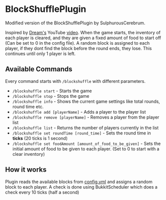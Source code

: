 # BlockShufflePlugin
Modified version of the BlockShufflePlugin by SulphurousCerebrum.

Inspired by [Dream's](https://www.youtube.com/user/DreamTraps) YouTube [video](https://www.youtube.com/watch?v=p34C7fNFgTA). When the game starts, the inventory of each player is cleared, and they are given a fixed amount of food to start off (Can be set to 0 in the config file). A random block is assigned to each player, if they dont find the block before the round ends, they lose. This continues until only 1 player is left.

## Available Commands
Every command starts with `/blockshuffle` with different parameters.

-   `/blockshuffle start` - Starts the game
-   `/blockshuffle stop` - Stops the game
-   `/blockshuffle info` - Shows the current game settings like total rounds, round time etc.
-   `/blockshuffle add [playerName]` - Adds a player to the player list
-   `/blockshuffle remove [playerName]` - Removes a player from the player list
-   `/blockshuffle list` - Returns the number of players currently in the list
-   `/blockshuffle set roundTime [round_time]` - Sets the round time in **ticks** (20 ticks is 1 second)
-   `/blockshuffle set foodAmount [amount_of_food_to_be_given]` - Sets the initial amount of food to be given to each player. (Set to 0 to start with a clear inventory)

## How it works
Plugin reads the available blocks from [config.yml](https://github.com/SulphurousCerebrum/BlockShufflePlugin/blob/main/src/config.yml) and assigns a random block to each player. A check is done using BukkitScheduler which does a check every 10 ticks (half a second) 

